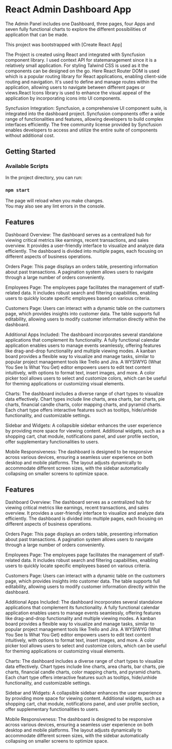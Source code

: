 
# React Admin Dashboard App

The Admin Panel includes one Dashboard, three pages, four Apps and seven fully functional charts to explore the different possibilities of application that can be made.

This project was bootstrapped with [Create React App]


The Project is  created using React and integrated with Syncfusion component library. I used context API for statemanagement since it is a relatively small application. For styling Talwind CSS is used as it the components can be designed on the go. Here React Router DOM is used which is a popular routing library for React applications, enabling client-side routing and navigation.
It's used to define and manage routes within the application, allowing users to navigate between different pages or views.React Icons library is used to enhance the visual appeal of the application by incorporating icons into UI components.

Syncfusion Integration:
Syncfusion, a comprehensive UI component suite, is integrated into the dashboard project.
Syncfusion components offer a wide range of functionalities and features, allowing developers to build complex interfaces efficiently.
The free community license provided by Syncfusion enables developers to access and utilize the entire suite of components without additional cost.





## Getting Started







### Available Scripts

In the project directory, you can run:

### `npm start`



The page will reload when you make changes.\
You may also see any lint errors in the console.
## Features



Dashboard Overview:
The dashboard serves as a centralized hub for viewing critical metrics like earnings, recent transactions, and sales overview.
It provides a user-friendly interface to visualize and analyze data efficiently.
The dashboard is divided into multiple pages, each focusing on different aspects of business operations.

Orders Page:
This page displays an orders table, presenting information about past transactions.
A pagination system allows users to navigate through a large number of orders conveniently.

Employees Page:
The employees page facilitates the management of staff-related data.
It includes robust search and filtering capabilities, enabling users to quickly locate specific employees based on various criteria.

Customers Page:
Users can interact with a dynamic table on the customers page, which provides insights into customer data.
The table supports full editability, allowing users to modify customer information directly within the dashboard.

Additional Apps Included:
The dashboard incorporates several standalone applications that complement its functionality.
A fully functional calendar application enables users to manage events seamlessly, offering features like drag-and-drop functionality and multiple viewing modes.
A kanban board provides a flexible way to visualize and manage tasks, similar to popular project management tools like Trello and Jira.
A WYSIWYG (What You See Is What You Get) editor empowers users to edit text content intuitively, with options to format text, insert images, and more.
A color picker tool allows users to select and customize colors, which can be useful for theming applications or customizing visual elements.

Charts:
The dashboard includes a diverse range of chart types to visualize data effectively.
Chart types include line charts, area charts, bar charts, pie charts, financial candle charts, color mapping charts, and pyramid charts.
Each chart type offers interactive features such as tooltips, hide/unhide functionality, and customizable settings.

Sidebar and Widgets:
A collapsible sidebar enhances the user experience by providing more space for viewing content.
Additional widgets, such as a shopping cart, chat module, notifications panel, and user profile section, offer supplementary functionalities to users.

Mobile Responsiveness:
The dashboard is designed to be responsive across various devices, ensuring a seamless user experience on both desktop and mobile platforms.
The layout adjusts dynamically to accommodate different screen sizes, with the sidebar automatically collapsing on smaller screens to optimize space.


## Features



Dashboard Overview:
The dashboard serves as a centralized hub for viewing critical metrics like earnings, recent transactions, and sales overview.
It provides a user-friendly interface to visualize and analyze data efficiently.
The dashboard is divided into multiple pages, each focusing on different aspects of business operations.

Orders Page:
This page displays an orders table, presenting information about past transactions.
A pagination system allows users to navigate through a large number of orders conveniently.

Employees Page:
The employees page facilitates the management of staff-related data.
It includes robust search and filtering capabilities, enabling users to quickly locate specific employees based on various criteria.

Customers Page:
Users can interact with a dynamic table on the customers page, which provides insights into customer data.
The table supports full editability, allowing users to modify customer information directly within the dashboard.

Additional Apps Included:
The dashboard incorporates several standalone applications that complement its functionality.
A fully functional calendar application enables users to manage events seamlessly, offering features like drag-and-drop functionality and multiple viewing modes.
A kanban board provides a flexible way to visualize and manage tasks, similar to popular project management tools like Trello and Jira.
A WYSIWYG (What You See Is What You Get) editor empowers users to edit text content intuitively, with options to format text, insert images, and more.
A color picker tool allows users to select and customize colors, which can be useful for theming applications or customizing visual elements.

Charts:
The dashboard includes a diverse range of chart types to visualize data effectively.
Chart types include line charts, area charts, bar charts, pie charts, financial candle charts, color mapping charts, and pyramid charts.
Each chart type offers interactive features such as tooltips, hide/unhide functionality, and customizable settings.

Sidebar and Widgets:
A collapsible sidebar enhances the user experience by providing more space for viewing content.
Additional widgets, such as a shopping cart, chat module, notifications panel, and user profile section, offer supplementary functionalities to users.

Mobile Responsiveness:
The dashboard is designed to be responsive across various devices, ensuring a seamless user experience on both desktop and mobile platforms.
The layout adjusts dynamically to accommodate different screen sizes, with the sidebar automatically collapsing on smaller screens to optimize space.

